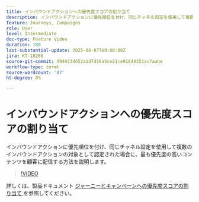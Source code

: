 ```yaml
---
title: インバウンドアクションへの優先度スコアの割り当て
description: インバウンドアクションに優先順位を付け、同じチャネル設定を使用して複数のインバウンドアクションの対象として認定された場合に、最も優先度の高いコンテンツを顧客に配信する方法を説明します。
feature: Journeys, Campaigns
role: User
level: Intermediate
doc-type: Feature Video
duration: 180
last-substantial-update: 2025-06-07T00:00:00Z
jira: KT-18266
source-git-commit: 494923d652a1d7d16a5ce21ce91840353ac7aabe
workflow-type: tm+mt
source-wordcount: '87'
ht-degree: 0%

---
```



# インバウンドアクションへの優先度スコアの割り当て

インバウンドアクションに優先順位を付け、同じチャネル設定を使用して複数のインバウンドアクションの対象として認定された場合に、最も優先度の高いコンテンツを顧客に配信する方法を説明します。

>[!VIDEO](https://video.tv.adobe.com/v/3445002/?learn=on&enablevpops&captions=jpn)

詳しくは、製品ドキュメント [ ジャーニーとキャンペーンへの優先度スコアの割り当て ](https://experienceleague.adobe.com/ja/docs/journey-optimizer/using/conflict-prioritization/priority-scores) を参照してください。
